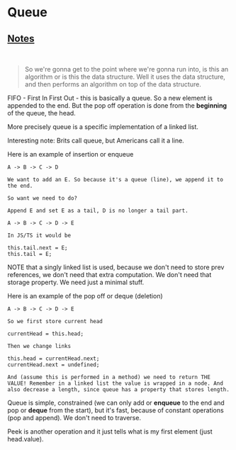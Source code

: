 # Queue

## [Notes](./notes.md)
<br>

> So we're gonna get to the point where we're gonna run into, is this an algorithm or is this the data structure. Well it uses the data structure, and then performs an algorithm on top of the data structure.

FIFO - First In First Out - this is basically a queue. So a new element is appended to the end. But the pop off operation is done from the **beginning** of the queue, the head.

More precisely queue is a specific implementation of a linked list.

Interesting note: Brits call queue, but Americans call it a line.

Here is an example of insertion or enqueue

```text
A -> B -> C -> D

We want to add an E. So because it's a queue (line), we append it to the end.

So want we need to do?

Append E and set E as a tail, D is no longer a tail part.

A -> B -> C -> D -> E

In JS/TS it would be

this.tail.next = E;
this.tail = E;
```

NOTE that a singly linked list is used, because we don't need to store prev references, we don't need that extra computation. We don't need that storage property. We need just a minimal stuff.

Here is an example of the pop off or deque (deletion)

```text
A -> B -> C -> D -> E

So we first store current head

currentHead = this.head;

Then we change links

this.head = currentHead.next;
currentHead.next = undefined;

And (assume this is performed in a method) we need to return THE VALUE! Remember in a linked list the value is wrapped in a node. And also decrease a length, since queue has a property that stores length.
```

Queue is simple, constrained (we can only add or **enqueue** to the end and pop or **deque** from the start), but it's fast, because of constant operations (pop and append). We don't need to traverse.

Peek is another operation and it just tells what is my first element (just head.value).